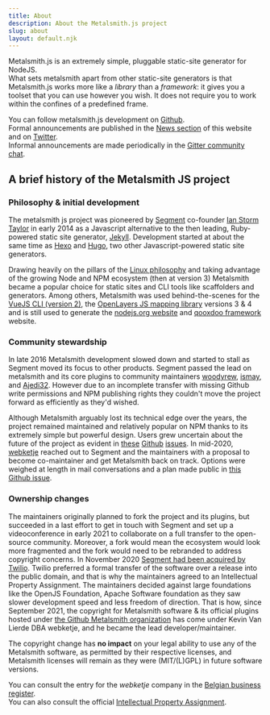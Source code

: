 ```yaml
---
title: About
description: About the Metalsmith.js project
slug: about
layout: default.njk
---
```


Metalsmith.js is an extremely simple, pluggable static-site generator for NodeJS.  
What sets metalsmith apart from other static-site generators is that Metalsmith.js works more like a *library* than a *framework*:
it gives you a toolset that you can use however you wish. It does not require you to work within the confines of a predefined frame.

You can follow metalsmith.js development on [Github](https://github.com/metalsmith/metalsmith).  
Formal announcements are published in the [News section](/news) of this website and on [Twitter](https://twitter.com/metalsmithio).  
Informal announcements are made periodically in the [Gitter community chat](https://gitter.im/metalsmith/community).

## A brief history of the Metalsmith JS project
### Philosophy & initial development

The metalsmith js project was pioneered by [Segment](https://segment.com/) co-founder [Ian Storm Taylor](https://ianstormtaylor.com/) in early 2014 as a Javascript alternative to the then leading, Ruby-powered static site generator, [Jekyll](https://jekyllrb.com/). Development started at about the same time as [Hexo](https://hexo.io) and [Hugo](https://gohugo.io), two other Javascript-powered static site generators.

Drawing heavily on the pillars of the [Linux philosophy]() and taking advantage of the growing Node and NPM ecosystem (then at version 3) Metalsmith became a popular choice for static sites and CLI tools like scaffolders and generators. Among others, Metalsmith was used behind-the-scenes for the [VueJS CLI (version 2)](https://github.com/vuejs/vue-cli), the [OpenLayers JS mapping library](https://github.com/openlayers/openlayers) versions 3 & 4 and is still used to generate the [nodejs.org website](https://nodejs.org) and [qooxdoo framework](https://github.com/qooxdoo/qooxdoo) website. 

### Community stewardship

In late 2016 Metalsmith development slowed down and started to stall as Segment moved its focus to other products. Segment passed the lead on metalsmith and its core plugins to community maintainers [woodyrew](https://github.com/woodyrew), [ismay](https://github.com/ismay), and [Ajedi32](https://github.com/Ajedi32). However due to an incomplete transfer with missing Github write permissions and NPM publishing rights they couldn't move the project forward as efficiently as they'd wished. 

Although Metalsmith arguably lost its technical edge over the years, the project remained maintained and relatively popular on NPM thanks to its extremely simple but powerful design. Users grew uncertain about the future of the project as evident in [these](https://github.com/metalsmith/metalsmith/issues/243) [Github](https://github.com/metalsmith/metalsmith/issues/327) [issues](https://github.com/metalsmith/metalsmith/issues/278). In mid-2020, [webketje](https://github.com/webketje) reached out to Segment and the maintainers with a proposal to become co-maintainer and get Metalsmith back on track. Options were weighed at length in mail conversations and a plan made public in [this Github issue](https://github.com/metalsmith/metalsmith/issues/339).

### Ownership changes
The maintainers originally planned to fork the project and its plugins, but succeeded in a last effort to get in touch with Segment and set up a videoconference in early 2021 to collaborate on a full transfer to the open-source community. Moreover, a fork would mean the ecosystem would look more fragmented and the fork would need to be rebranded to address copyright concerns. In November 2020 [Segment had been acquired by Twilio](https://www.twilio.com/blog/twilio-acquires-segment). Twilio preferred a formal transfer of the software over a release into the public domain, and that is why the maintainers agreed to an Intellectual Property Assignment. The maintainers decided against large foundations like the OpenJS Foundation, Apache Software foundation as they saw slower development speed and less freedom of direction. That is how, since September 2021, the copyright for Metalsmith software & its official plugins hosted under [the Github Metalsmith organization](https://github.com/metalsmith/metalsmith) has come under Kevin Van Lierde DBA webketje, and he became the lead developer/maintainer.

The copyright change has **no impact** on your legal ability to use any of the Metalsmith software,
as permitted by their respective licenses, and Metalsmith licenses will remain as they were (MIT/(L)GPL) in future software versions.

You can consult the entry for the *webketje* company in the [Belgian business register](https://kbopub.economie.fgov.be/kbopub/toonondernemingps.html?lang=en&ondernemingsnummer=759463478).  
You can also consult the official [Intellectual Property Assignment](https://drive.google.com/file/d/1jWi_CPznRQwtYB0KhhrI8v6E773vBhoA/view?usp=sharing).